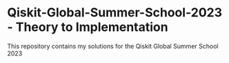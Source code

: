 # Qiskit-Global-Summer-School-2023 - Theory to Implementation
This repository contains my solutions for the Qiskit Global Summer School 2023

